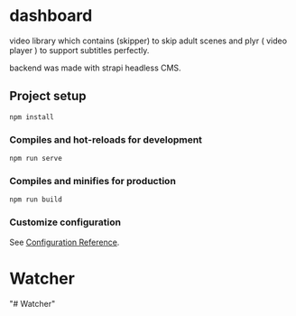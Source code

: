 # dashboard
video library which contains (skipper) to skip adult scenes and plyr ( video player ) to support subtitles perfectly. 

backend was made with strapi headless CMS.

## Project setup
```
npm install
```

### Compiles and hot-reloads for development
```
npm run serve
```

### Compiles and minifies for production
```
npm run build
```

### Customize configuration
See [Configuration Reference](https://cli.vuejs.org/config/).
# Watcher
"# Watcher" 
